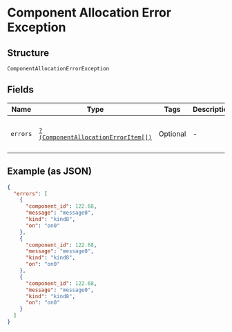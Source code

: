 
# Component Allocation Error Exception

## Structure

`ComponentAllocationErrorException`

## Fields

| Name | Type | Tags | Description | Getter | Setter |
|  --- | --- | --- | --- | --- | --- |
| `errors` | [`?(ComponentAllocationErrorItem[])`](../../doc/models/component-allocation-error-item.md) | Optional | - | getErrors(): ?array | setErrors(?array errors): void |

## Example (as JSON)

```json
{
  "errors": [
    {
      "component_id": 122.68,
      "message": "message0",
      "kind": "kind8",
      "on": "on0"
    },
    {
      "component_id": 122.68,
      "message": "message0",
      "kind": "kind8",
      "on": "on0"
    },
    {
      "component_id": 122.68,
      "message": "message0",
      "kind": "kind8",
      "on": "on0"
    }
  ]
}
```


